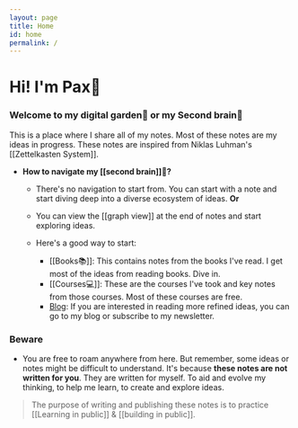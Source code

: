 ```yaml
---
layout: page
title: Home
id: home
permalink: /
---
```


<link rel="icon" href="data:image/svg+xml,<svg xmlns=%22http://www.w3.org/2000/svg%22 viewBox=%220 0 100 100%22><text y=%22.9em%22 font-size=%2290%22>🌼</text></svg>">

# Hi! I'm Pax🥬

### Welcome to my digital garden🌱 or my Second brain🧠

This is a place where I share all of my notes. Most of these notes are my ideas in progress. These notes are inspired from Niklas Luhman's [[Zettelkasten System]]. 


- **How to navigate my [[second brain]]🧠?**
	- There's no navigation to start from. You can start with a note and start diving deep into a diverse ecosystem of ideas. 
	 **Or**
	- You can view the [[graph view]] at the end of notes and start exploring ideas. 

	- Here's a good way to start:
		- [[Books📚]]: This contains notes from the books I've read. I get most of the ideas from reading books. Dive in.
		- [[Courses💻]]: These are the courses I've took and key notes from those courses. Most of these courses are free.
		- [Blog](https://prakashjoshipax.com): If you are interested in reading more refined ideas, you can go to my blog or subscribe to my newsletter.

### Beware
- You are free to roam anywhere from here. But remember, some ideas or notes might be difficult to understand. It's because **these notes are not written for you**. They are written for myself. To aid and evolve my thinking, to help me learn, to create and explore ideas.

> The purpose of writing and publishing these notes is to practice [[Learning in public]] & [[building in public]].